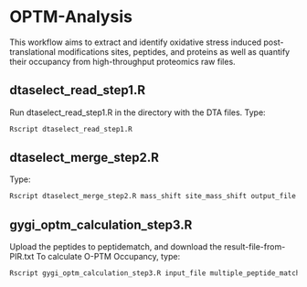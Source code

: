 # OPTM-Analysis

This workflow aims to extract and identify oxidative stress induced post-translational modifications sites, peptides, and proteins as well as quantify their occupancy from high-throughput proteomics raw files. 

## dtaselect_read_step1.R
Run dtaselect_read_step1.R in the directory with the DTA files.
Type:
``` bash
Rscript dtaselect_read_step1.R
```

## dtaselect_merge_step2.R
Type:
``` bash
Rscript dtaselect_merge_step2.R mass_shift site_mass_shift output_file
```

## gygi_optm_calculation_step3.R
Upload the peptides to peptidematch, and download the result-file-from-PIR.txt
To calculate O-PTM Occupancy, type:
``` bash
Rscript gygi_optm_calculation_step3.R input_file multiple_peptide_match_data
```

